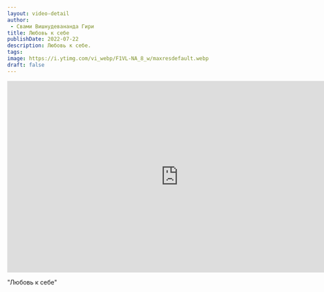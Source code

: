 ```yaml
---
layout: video-detail
author:
 - Свами Вишнудевананда Гири
title: Любовь к себе
publishDate: 2022-07-22
description: Любовь к себе. 
tags: 
image: https://i.ytimg.com/vi_webp/F1VL-NA_8_w/maxresdefault.webp
draft: false
---
```


<iframe width="790" height="444" src="https://www.youtube.com/embed/F1VL-NA_8_w" frameborder="0" allowfullscreen=""></iframe> 

  "Любовь к себе"

  

 